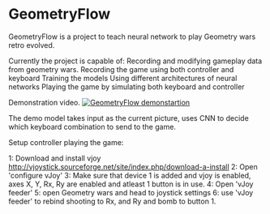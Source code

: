 # GeometryFlow

GeometryFlow is a project to teach neural network to play Geometry wars retro evolved.

Currently the project is capable of:
	Recording and modifying gameplay data from geometry wars.
	Recording the game using both controller and keyboard
	Training the models
	Using different architectures of neural networks
	Playing the game by simulating both keyboard and controller

Demonstration video.
[![GeometryFlow demonstartion](http://img.youtube.com/vi/vn2aDBqTAI0/0.jpg)](http://www.youtube.com/watch?v=vn2aDBqTAI0)

The demo model takes input as the current picture, uses CNN to decide which keyboard combination to send to the game.

Setup controller playing the game:

1: Download and install vjoy http://vjoystick.sourceforge.net/site/index.php/download-a-install
2: Open 'configure vJoy'
3: Make sure that device 1 is added and vjoy is enabled, axes X, Y, Rx, Ry are enabled and atleast 1 button is in use.
4: Open 'vJoy feeder'
5: open Geometry wars and head to joystick settings
6: use 'vJoy feeder' to rebind shooting to Rx, and Ry and bomb to button 1.
